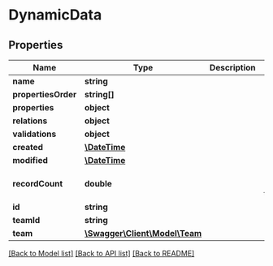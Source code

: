 # DynamicData

## Properties
Name | Type | Description | Notes
------------ | ------------- | ------------- | -------------
**name** | **string** |  | 
**propertiesOrder** | **string[]** |  | [optional] 
**properties** | **object** |  | [optional] 
**relations** | **object** |  | [optional] 
**validations** | **object** |  | [optional] 
**created** | [**\DateTime**](\DateTime.md) |  | [optional] 
**modified** | [**\DateTime**](\DateTime.md) |  | [optional] 
**recordCount** | **double** |  | [optional] [default to 0.0]
**id** | **string** |  | [optional] 
**teamId** | **string** |  | [optional] 
**team** | [**\Swagger\Client\Model\Team**](Team.md) |  | [optional] 

[[Back to Model list]](../README.md#documentation-for-models) [[Back to API list]](../README.md#documentation-for-api-endpoints) [[Back to README]](../README.md)


